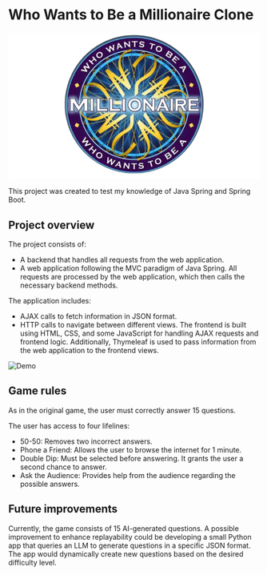 # Who Wants to Be a Millionaire Clone

<p align="center">
  <img src="https://github.com/loretor/Quiz-game/blob/main/webApp/src/main/resources/static/images/logo.png" />
</p>

This project was created to test my knowledge of Java Spring and Spring Boot.

## Project overview

The project consists of:
- A backend that handles all requests from the web application.
- A web application following the MVC paradigm of Java Spring.
All requests are processed by the web application, which then calls the necessary backend methods.

The application includes:
- AJAX calls to fetch information in JSON format.
- HTTP calls to navigate between different views.
The frontend is built using HTML, CSS, and some JavaScript for handling AJAX requests and frontend logic. Additionally, Thymeleaf is used to pass information from the web application to the frontend views.

![Demo]([your-gif-file.gif](https://github.com/loretor/Quiz-game/blob/main/webApp/src/main/resources/static/images/github/gif1.gif))

## Game rules

As in the original game, the user must correctly answer 15 questions.

The user has access to four lifelines:
- 50-50: Removes two incorrect answers.
- Phone a Friend: Allows the user to browse the internet for 1 minute.
- Double Dip: Must be selected before answering. It grants the user a second chance to answer.
- Ask the Audience: Provides help from the audience regarding the possible answers.

## Future improvements

Currently, the game consists of 15 AI-generated questions.
A possible improvement to enhance replayability could be developing a small Python app that queries an LLM to generate questions in a specific JSON format. The app would dynamically create new questions based on the desired difficulty level.

